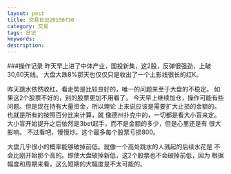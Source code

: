 ```yaml
---
layout: post
title: 交易日记20150730
category: 交易
tags: 日记
keywords: 
description: 
---
```


###操作记录
昨天早上进了中体产业，国投新集，这2股，反弹很强劲，上破30,60天线。
大盘大跌8%那天也仅仅只是收出了一个上影线很长的红K。

昨天跳水依然收红。看走势是比较良好的，唯一的问题来至于大盘的不稳定。
如果这2个股票不好的，别的股票更加不用看了。
今天早上继续加仓，操作可能有些问题。但是现在持有大量资金，所以理论
上来说应该是需要扩大止损的金额的。也就是所有的按照百分比来计算，就
像德州扑克中的，一切都是看大小盲来定。
大小盲开始提升之后依然是3bet起手，而不是金额的多少，但是心里还是有
很大影响。
不过看吧，慢慢炒。这个最多每个股票亏损800。

大盘几乎很小的概率能够破掉前低。就像一个高处跳水的人溅起的后续水花是
不会比刚开始那个高的。即使大盘破掉新低，这2个股票也不会破掉前低，因为
根据幅度和周期来看，这么短期的大幅度是不太可能的。



